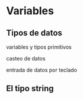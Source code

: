 

# Variables



## Tipos de datos


variables y tipos primitivos


casteo de datos

entrada de datos por teclado


## El tipo string



